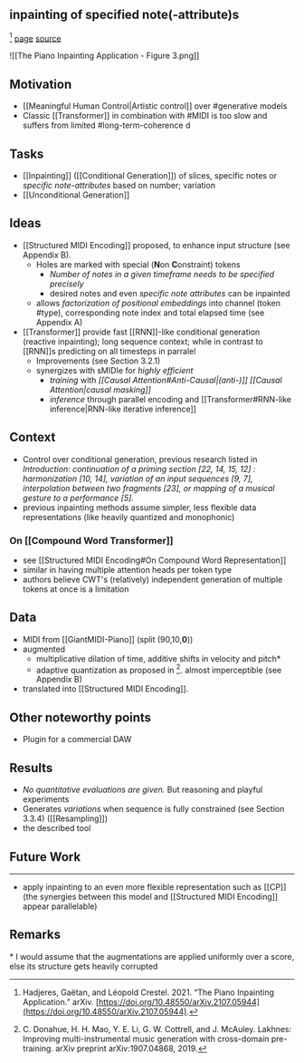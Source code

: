 ## inpainting of specified note(-attribute)s
[^@hadjeresPianoInpaintingApplication2021]
[page](https://ghadjeres.github.io/piano-inpainting-application/) [source](https://github.com/Ghadjeres/piano-inpainting-application)

![[The Piano Inpainting Application - Figure 3.png]]

## Motivation
- [[Meaningful Human Control|Artistic control]] over #generative models
- Classic [[Transformer]] in combination with #MIDI is too slow and suffers from limited #long-term-coherence d

## Tasks
- [[Inpainting]] ([[Conditional Generation]]) of slices, specific notes or *specific note-attributes* based on number; variation
- [[Unconditional Generation]]

## Ideas
- [[Structured MIDI Encoding]] proposed, to enhance input structure (see Appendix B). 
	- Holes are marked with special (**N**on **C**onstraint) tokens
		- *Number of notes in a given timeframe needs to be specified precisely*
		- desired notes and even *specific note attributes* can be inpainted
	- allows *factorization of positional embeddings* into channel (token #type), corresponding note index and total elapsed time (see Appendix A)
- [[Transformer]] provide fast [[RNN]]-like conditional generation (reactive inpainting); long sequence context; while in contrast to [[RNN]]s predicting on all timesteps in parralel 
	- Improvements (see Section 3.2.1)
	- synergizes with sMIDIe for *highly efficient*
		- *training* with *[[Causal Attention#Anti-Causal|(anti-)]] [[Causal Attention|causal masking]]* 
		- *inference* through parallel encoding and [[Transformer#RNN-like inference|RNN-like iterative inference]]
		
## Context 
- Control over conditional generation, previous research listed in *Introduction*:
 	*continuation of a priming section [22, 14, 15, 12] : harmonization [10, 14], variation of an input sequences [9, 7], interpolation between two fragments [23], or mapping of a musical gesture to a performance [5].*
- previous inpainting methods assume simpler, less flexible data representations (like heavily quantized and monophonic)
### On [[Compound Word Transformer]] 
- see [[Structured MIDI Encoding#On Compound Word Representation]]
- similar in having multiple attention heads per token type
- authors believe CWT's (relatively) independent generation of multiple tokens at once is a limitation

## Data
- MIDI from [[GiantMIDI-Piano]] (split (90,10,**0**)) 
- augmented
	- multiplicative dilation of time, additive shifts in velocity and pitch\*
	- adaptive quantization as proposed in [^4]. almost imperceptible (see Appendix B)
- translated into [[Structured MIDI Encoding]]. 

## Other noteworthy points 
- Plugin for a commercial DAW 

## Results
- *No quantitative evaluations are given.* But reasoning and playful experiments
- Generates *variations* when sequence is fully constrained (see Section 3.3.4) ([[Resampling]])
- the described tool

## Future Work

--- 
* apply inpainting to an even more flexible representation such as [[CP]] (the synergies between this model and [[Structured MIDI Encoding]] appear parallelable)


## Remarks
\* I would assume that the augmentations are applied uniformly over a score, else its structure gets heavily corrupted


[^4]: C. Donahue, H. H. Mao, Y. E. Li, G. W. Cottrell, and J. McAuley. Lakhnes: Improving multi-instrumental music generation with cross-domain pre-training. arXiv preprint arXiv:1907.04868, 2019.



[^@hadjeresPianoInpaintingApplication2021]: Hadjeres, Gaëtan, and Léopold Crestel. 2021. “The Piano Inpainting Application.” arXiv. [https://doi.org/10.48550/arXiv.2107.05944](https://doi.org/10.48550/arXiv.2107.05944).
